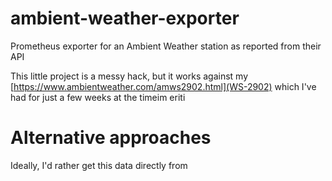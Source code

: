 # ambient-weather-exporter
Prometheus exporter for an Ambient Weather station as reported from their API

This little project is a messy hack, but it works against my [https://www.ambientweather.com/amws2902.html](WS-2902) which I've had for just a few weeks at the timeim eriti


# Alternative approaches
Ideally, I'd rather get this data directly from
